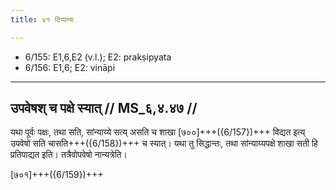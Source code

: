 ```yaml
---
title: ४१ टिप्पण्यः

---
```

- 6/155: E1,6,E2 (v.l.); E2: prakṣipyata
- 6/156: E1,6; E2: vināpi

____________________________________________


## उपवेषश् च पक्षे स्यात् // MS_६,४.४७ //

यथा पूर्वः पक्षः, तथा सति, सांन्याय्ये सत्य् असति च शाखा [७००]+++({6/157})+++ विद्यत इत्य् उपवेषो सति चासति+++({6/158})+++ च स्यात्। यथा तु सिद्धान्तः, तथा सांन्याय्यपक्षे शाखा सती हि प्रतिपाद्यत इति। तत्रैवोपवेषो नान्यत्रेति।

[७०१]+++({6/159})+++
